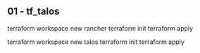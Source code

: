 ## 01 - tf_talos
terraform workspace new rancher
terraform init
terraform apply

terraform workspace new talos
terraform init
terraform apply